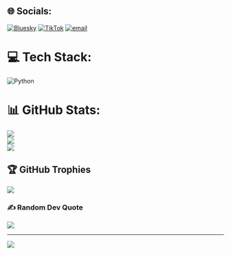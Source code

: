 
## 🌐 Socials:
[![Bluesky](https://img.shields.io/badge/bluesky-0285FF?style=for-the-badge&logo=bluesky&logoColor=%23FFFFFF)](https://bsky.app/profile/dyxvill) [![TikTok](https://img.shields.io/badge/TikTok-%23000000.svg?logo=TikTok&logoColor=white)](https://tiktok.com/@@dyxvill) [![email](https://img.shields.io/badge/Email-D14836?logo=gmail&logoColor=white)](mailto:dyxvill@mail.ru) 

# 💻 Tech Stack:
![Python](https://img.shields.io/badge/python-3670A0?style=for-the-badge&logo=python&logoColor=ffdd54)
# 📊 GitHub Stats:
![](https://github-readme-stats.vercel.app/api?username=dyxvill&theme=dark&hide_border=false&include_all_commits=true&count_private=false)<br/>
![](https://nirzak-streak-stats.vercel.app/?user=dyxvill&theme=dark&hide_border=false)<br/>
![](https://github-readme-stats.vercel.app/api/top-langs/?username=dyxvill&theme=dark&hide_border=false&include_all_commits=true&count_private=false&layout=compact)

## 🏆 GitHub Trophies
![](https://github-profile-trophy.vercel.app/?username=dyxvill&theme=radical&no-frame=true&no-bg=false&margin-w=4)

### ✍️ Random Dev Quote
![](https://quotes-github-readme.vercel.app/api?type=horizontal&theme=radical)

---
[![](https://visitcount.itsvg.in/api?id=dyxvill&icon=7&color=13)](https://visitcount.itsvg.in)

<!-- Proudly created with GPRM ( https://gprm.itsvg.in ) -->
